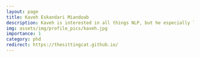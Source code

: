 ```yaml
---
layout: page
title: Kaveh Eskandari Miandoab
description: Kaveh is interested in all things NLP, but he especially loves working on social problems in the domain of Natural Language Processing and Large Language Models. His current research interests are computational argumentation and argument mining, uncertainty quantification, hallucination detection and mitigation, and resource development. When he is not working on a research project, he likes to play video games, take long hikes, and read fantasy and classical literature. 
img: assets/img/profile_pics/kaveh.jpg
importance: 1
category: phd
redirect: https://thesittingcat.github.io/
---
```

